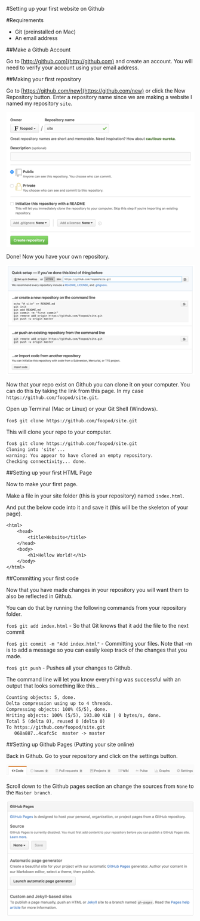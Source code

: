 #Setting up your first website on Github

#Requirements
+ Git (preinstalled on Mac)
+ An email address

##Make a Github Account

Go to [http://github.com](http://github.com) and create an account. You will need to verify your account using your email address.

##Making your first repository

Go to [https://github.com/new](https://github.com/new) or click the New Repository button. Enter a repository name since we are making a website I named my repository `site`.

![](img1.png)

Done! Now you have your own repository. 

![](img2.png)

Now that your repo exist on Github you can clone it on your computer. You can do this by taking the link from this page. In my case `https://github.com/foopod/site.git`.

Open up Terminal (Mac or Linux) or your Git Shell (Windows).

`foo$ git clone https://github.com/foopod/site.git`

This will clone your repo to your computer.

```
foo$ git clone https://github.com/foopod/site.git
Cloning into 'site'...
warning: You appear to have cloned an empty repository.
Checking connectivity... done.
```

##Setting up your first HTML Page

Now to make your first page.

Make a file in your site folder (this is your repository) named `index.html`.

And put the below code into it and save it (this will be the skeleton of your page).

```
<html>
    <head>
        <title>Website</title>
    </head>
    <body>
        <h1>Hellow World!</h1>
    </body>
</html>
```

##Committing your first code

Now that you have made changes in your repository you will want them to also be reflected in Github.

You can do that by running the following commands from your repository folder.

`foo$ git add index.html` - So that Git knows that it add the file to the next commit

`foo$ git commit -m "Add index.html"` - Committing your files. Note that -m is to add a message so you can easily keep track of the changes that you made.

`foo$ git push` - Pushes all your changes to Github.

The command line will let you know everything was successful with an output that looks something like this...

```
Counting objects: 5, done.
Delta compression using up to 4 threads.
Compressing objects: 100% (5/5), done.
Writing objects: 100% (5/5), 193.80 KiB | 0 bytes/s, done.
Total 5 (delta 0), reused 0 (delta 0)
To https://github.com/foopod/site.git
   068a887..4cafc5c  master -> master
```

##Setting up Github Pages (Putting your site online)

Back in Github. Go to your repository and click on the settings button.

![](img3.png)

Scroll down to the Github pages section an change the sources from `None` to the `Master branch`.

![](img4.png)

